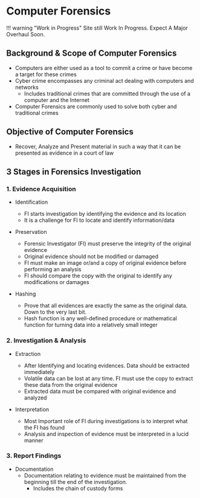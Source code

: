 # Computer Forensics

!!! warning "Work in Progress"
Site still Work In Progress. Expect A Major Overhaul Soon.

## Background & Scope of Computer Forensics

- Computers are either used as a tool to commit a crime or have become a target for these crimes
- Cyber crime encompasses any criminal act dealing with computers and networks
  - Includes traditional crimes that are committed through the use of a computer and the Internet
- Computer Forensics are commonly used to solve both cyber and traditional crimes

## Objective of Computer Forensics

- Recover, Analyze and Present material in such a way that it can be presented as evidence in a court of law

## 3 Stages in Forensics Investigation

### 1. Evidence Acquisition

- Identification
  - FI starts investigation by identifying the evidence and its location
  - It is a challenge for FI to locate and identify information/data

- Preservation
  - Forensic Investigator (FI) must preserve the integrity of the original evidence
  - Original evidence should not be modified or damaged
  - FI must make an image or/and a copy of original evidence before performing an analysis
  - FI should compare the copy with the original to identify any modifications or damages

- Hashing
  - Prove that all evidences are exactly the same as the original data. Down to the very last bit.
  - Hash function is any well-defined procedure or mathematical function for turning data into a relatively small integer

### 2. Investigation & Analysis

- Extraction
  - After Identifying and locating evidences. Data should be extracted immediately
  - Volatile data can be lost at any time. FI must use the copy to extract these data from the original evidence
  - Extracted data must be compared with original evidence and analyzed

- Interpretation
  - Most Important role of FI during investigations is to interpret what the FI has found
  - Analysis and inspection of evidence must be interpreted in a lucid manner

### 3. Report Findings

- Documentation
  - Documentation relating to evidence must be maintained from the beginning till the end of the investigation.
    - Includes the chain of custody forms

